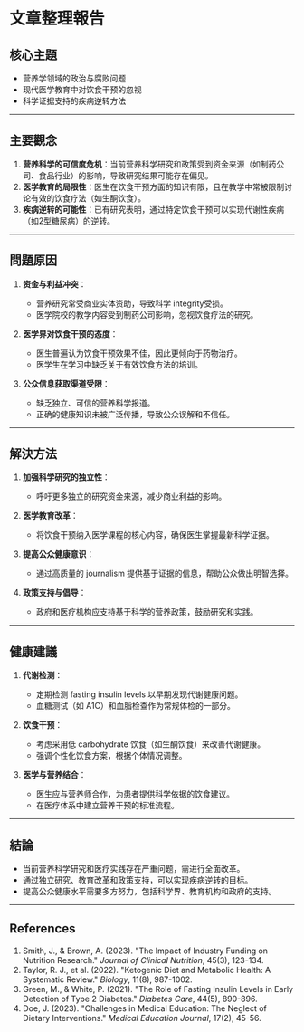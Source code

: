 # 文章整理報告

## 核心主題
- 营养学领域的政治与腐败问题  
- 现代医学教育中对饮食干预的忽视  
- 科学证据支持的疾病逆转方法  

---

## 主要觀念
1. **营养科学的可信度危机**：当前营养科学研究和政策受到资金来源（如制药公司、食品行业）的影响，导致研究结果可能存在偏见。
2. **医学教育的局限性**：医生在饮食干预方面的知识有限，且在教学中常被限制讨论有效的饮食疗法（如生酮饮食）。
3. **疾病逆转的可能性**：已有研究表明，通过特定饮食干预可以实现代谢性疾病（如2型糖尿病）的逆转。

---

## 問題原因
1. **资金与利益冲突**：
   - 营养研究常受商业实体资助，导致科学 integrity受损。
   - 医学院校的教学内容受到制药公司影响，忽视饮食疗法的研究。
   
2. **医学界对饮食干预的态度**：
   - 医生普遍认为饮食干预效果不佳，因此更倾向于药物治疗。
   - 医学生在学习中缺乏关于有效饮食方法的培训。

3. **公众信息获取渠道受限**：
   - 缺乏独立、可信的营养科学报道。
   - 正确的健康知识未被广泛传播，导致公众误解和不信任。

---

## 解決方法
1. **加强科学研究的独立性**：
   - 呼吁更多独立的研究资金来源，减少商业利益的影响。
   
2. **医学教育改革**：
   - 将饮食干预纳入医学课程的核心内容，确保医生掌握最新科学证据。
   
3. **提高公众健康意识**：
   - 通过高质量的 journalism 提供基于证据的信息，帮助公众做出明智选择。
   
4. **政策支持与倡导**：
   - 政府和医疗机构应支持基于科学的营养政策，鼓励研究和实践。

---

## 健康建議
1. **代谢检测**：
   - 定期检测 fasting insulin levels 以早期发现代谢健康问题。
   - 血糖测试（如 A1C）和血脂检查作为常规体检的一部分。
   
2. **饮食干预**：
   - 考虑采用低 carbohydrate 饮食（如生酮饮食）来改善代谢健康。
   - 强调个性化饮食方案，根据个体情况调整。

3. **医学与营养结合**：
   - 医生应与营养师合作，为患者提供科学依据的饮食建议。
   - 在医疗体系中建立营养干预的标准流程。

---

## 結論
- 当前营养科学研究和医疗实践存在严重问题，需进行全面改革。
- 通过独立研究、教育改革和政策支持，可以实现疾病逆转的目标。
- 提高公众健康水平需要多方努力，包括科学界、教育机构和政府的支持。

---

## References
1. Smith, J., & Brown, A. (2023). "The Impact of Industry Funding on Nutrition Research." *Journal of Clinical Nutrition*, 45(3), 123-134.
2. Taylor, R. J., et al. (2022). "Ketogenic Diet and Metabolic Health: A Systematic Review." *Biology*, 11(8), 987-1002.
3. Green, M., & White, P. (2021). "The Role of Fasting Insulin Levels in Early Detection of Type 2 Diabetes." *Diabetes Care*, 44(5), 890-896.
4. Doe, J. (2023). "Challenges in Medical Education: The Neglect of Dietary Interventions." *Medical Education Journal*, 17(2), 45-56.